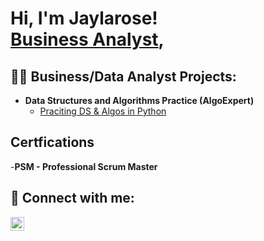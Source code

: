 <h1>Hi, I'm Jaylarose! <br/><a href="https://www.linkedin.com/in/jaylarose-pittman/">Business Analyst</a>,</h1>

<h2>👨‍💻 Business/Data Analyst Projects:</h2>

- <b>Data Structures and Algorithms Practice (AlgoExpert)</b>
  - [Praciting DS & Algos in Python](https://github.com/joshmadakor1/Algorithms-Practice)


<h2>Certfications</h2>

-<b>PSM - Professional Scrum Master


<h2> 🤳 Connect with me:</h2>

[<img align="left" alt="Jaylarose Pittman | LinkedIn" width="22px" src="https://cdn.jsdelivr.net/npm/simple-icons@v3/icons/linkedin.svg" />][linkedin]

[linkedin]: https://www.linkedin.com/in/jaylarose-pittman

<!--
**jaylarosep/jaylarosep** is a ✨ _special_ ✨ repository because its `README.md` (this file) appears on your GitHub profile.

Here are some ideas to get you started:

- 🔭 I’m currently working on ...
- 🌱 I’m currently learning ...
- 👯 I’m looking to collaborate on ...
- 🤔 I’m looking for help with ...
- 💬 Ask me about ...
- 📫 How to reach me: ...
- 😄 Pronouns: ...
- ⚡ Fun fact: ...
-->
